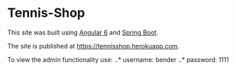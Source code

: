 # Tennis-Shop

This site was built using [Angular 6](https://angular.io/) and [Spring Boot](http://spring.io/projects/spring-boot).

The site is published at https://tennisshop.herokuapp.com.

To view the admin functionality use:
..* username: bender
..* password: 1111
